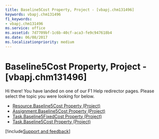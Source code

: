 ```yaml
---
title: Baseline5Cost Property, Project - [vbapj.chm131496]
keywords: vbapj.chm131496
f1_keywords:
- vbapj.chm131496
ms.service: office
ms.assetid: 7d7709bf-1c6b-40cf-aca3-fe9c947618b4
ms.date: 06/08/2017
ms.localizationpriority: medium
---
```



# Baseline5Cost Property, Project - [vbapj.chm131496]

Hi there! You have landed on one of our F1 Help redirector pages. Please select the topic you were looking for below.

- [Resource.Baseline5Cost Property (Project)](https://msdn.microsoft.com/library/ddf49b69-9c87-b2a6-c75e-04093e6bd5df%28Office.15%29.aspx)
- [Assignment.Baseline5Cost Property (Project)](https://msdn.microsoft.com/library/1cad6c8b-2e0a-2a76-0888-11f487e481a1%28Office.15%29.aspx)
- [Task.Baseline5FixedCost Property (Project)](https://msdn.microsoft.com/library/59bade03-1fe6-7e4f-8bb9-3e11dc80f81c%28Office.15%29.aspx)
- [Task.Baseline5Cost Property (Project)](https://msdn.microsoft.com/library/b7c48595-7c0c-06b1-a421-689f9448f150%28Office.15%29.aspx)

[!include[Support and feedback](~/includes/feedback-boilerplate.md)]